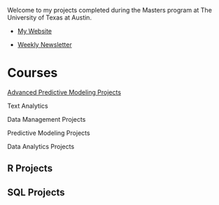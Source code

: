 Welcome to my projects completed during the Masters program at The University of Texas at Austin.

- [My Website](www.siddhantchauhan.com)

- [Weekly Newsletter](https://www.getrevue.co/app/issues)

# Courses

[Advanced Predictive Modeling Projects](https://github.com/siddchauhan77/MSBA-UT-Austin/tree/main/APM(Advanced%20Predictive%20Modeling))

Text Analytics

Data Management Projects

Predictive Modeling Projects

Data Analytics Projects

## R Projects

## SQL Projects
